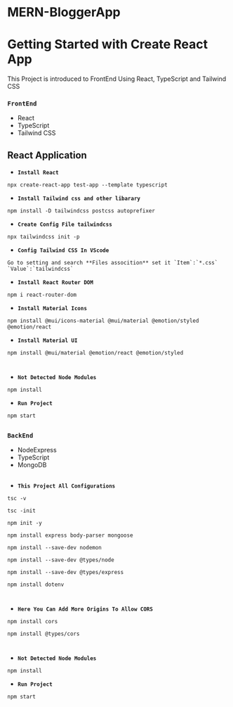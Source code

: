 # MERN-BloggerApp

# Getting Started with Create React App

This Project is introduced to FrontEnd Using React, TypeScript and Tailwind CSS

###  `FrontEnd`
* React
* TypeScript
* Tailwind CSS

##
## React Application

- **`Install React`**

```
npx create-react-app test-app --template typescript
```

- **`Install Tailwind css and other libarary`**

```
npm install -D tailwindcss postcss autoprefixer
```

- **`Create Config File tailwindcss`**

```
npx tailwindcss init -p
```

- **`Config Tailwind CSS In VScode`**

```
Go to setting and search **Files assocition** set it `Item`:`*.css` `Value`:`tailwindcss`
```

- **`Install React Router DOM`**

```
npm i react-router-dom
```

- **`Install Material Icons`**

```
npm install @mui/icons-material @mui/material @emotion/styled @emotion/react
```

- **`Install Material UI`**

```
npm install @mui/material @emotion/react @emotion/styled
```
#
- **`Not Detected Node Modules`**
```
npm install
```

- **`Run Project`**
```
npm start
```

##
###  `BackEnd`
* NodeExpress
* TypeScript
* MongoDB

##
- **`This Project All Configurations`**
```
tsc -v
```

```
tsc -init
```
```
npm init -y
```
```
npm install express body-parser mongoose
```
```
npm install --save-dev nodemon
```
```
npm install --save-dev @types/node
```
```
npm install --save-dev @types/express
```
```
npm install dotenv
```
#  
- **`Here You Can Add More Origins To Allow CORS`**
```
npm install cors
```
```
npm install @types/cors
```
#
- **`Not Detected Node Modules`**
```
npm install
```

- **`Run Project`**
```
npm start
```

